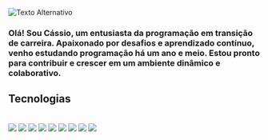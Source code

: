 ![Texto Alternativo](https://user-images.githubusercontent.com/74038190/213910845-af37a709-8995-40d6-be59-724526e3c3d7.gif)

### Olá! Sou Cássio, um entusiasta da programação em transição de carreira. Apaixonado por desafios e aprendizado contínuo, venho estudando programação há um ano e meio. Estou pronto para contribuir e crescer em um ambiente dinâmico e colaborativo.

## Tecnologias 
<div style= 'display: inline_block'> <br/>
  <img align='center' all='html5' src='https://img.shields.io/badge/HTML5-E34F26?style=for-the-badge&logo=html5&logoColor=white' /> 
  <img align='center' all='css3' src='https://img.shields.io/badge/CSS3-1572B6?style=for-the-badge&logo=css3&logoColor=white' /> 
  <img align='center' all='sass' src='https://img.shields.io/badge/Sass-CC6699?style=for-the-badge&logo=sass&logoColor=white' /> 
   <img align='center' all='sass' src= 'https://img.shields.io/badge/Node.js-43853D?style=for-the-badge&logo=node.js&logoColor=white'/> 
  <img align='center' all='javascript' src='https://img.shields.io/badge/JavaScript-F7DF1E?style=for-the-badge&logo=javascript&logoColor=black' /> 
  <img align='center' all='typescript' src='https://img.shields.io/badge/TypeScript-007ACC?style=for-the-badge&logo=typescript&logoColor=white' /> 
   <img align='center' all='react' src=' https://img.shields.io/badge/React-20232A?style=for-the-badge&logo=react&logoColor=61DAFB' /> 
    <img align='center' all='mysql' src='https://img.shields.io/badge/MySQL-00000F?style=for-the-badge&logo=mysql&logoColor=white' /> 
     <img align='center' all='mongodb' src='https://img.shields.io/badge/MongoDB-4EA94B?style=for-the-badge&logo=mongodb&logoColor=white' /> 
</div>
